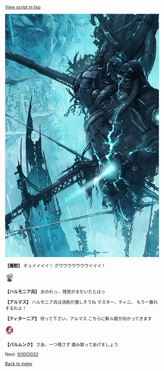 [View script in lisp](../scripts/101001031.txt)

![underground_world_3.png](../images/backgrounds/underground_world_3.png)

**【魔獣】**
ギュイイイイ！
グウウウウウウウイイイ！

<img src="../images/units/3810001.png" alt="3810001.png" height="34"/>

**【ハルモニア兵】**
おのれっ…
残党がまだいたとはっ

**【アルマス】**
ハルモニア兵は消耗が激しそうね
マスター、ティニ、
もう一暴れするわよ！

**【ティターニア】**
待って下さい、アルマス
こちらに斬ル姫が向かってきます

<img src="../images/units/3100911.png" alt="3100911.png" height="34"/>

**【バルムンク】**
さあ、一つ残さず
摘み取ってあげましょう

Next: [101001033](101001033.md)

[Back to index](index.md)
